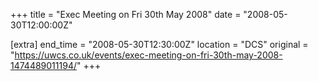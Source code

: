 +++
title = "Exec Meeting on Fri 30th May 2008"
date = "2008-05-30T12:00:00Z"

[extra]
end_time = "2008-05-30T12:30:00Z"
location = "DCS"
original = "https://uwcs.co.uk/events/exec-meeting-on-fri-30th-may-2008-1474489011194/"
+++



